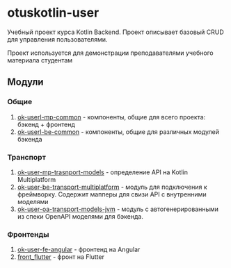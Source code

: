# otuskotlin-user
Учебный проект курса Kotlin Backend. Проект описывает базовый CRUD для управления пользователями.

Проект используется для демонстрации преподавателями учебного материала студентам

## Модули

### Общие
1. [ok-userl-mp-common](ok-user-mp-common/README.md) - компоненты, общие для всего проекта: бэкенд + фронтенд
1. [ok-userl-be-common](ok-user-be-common/README.md) - компоненты, общие для различных модулей бэкенда

### Транспорт
1. [ok-user-mp-trasnport-models](ok-user-mp-transport-models/README.md) - определение API на Kotlin Multiplatform
1. [ok-user-be-transport-multiplatform](ok-user-be-transport-multiplatform/README.md) - модуль для подключения к фреймворку.
Содержит мапперы для свизи API с внутренними моделями
1. [ok-user-oa-transport-models-jvm](ok-user-oa-transport-models-jvm/README.md) - модуль с автогенерированными из спеки OpenAPI моделями для бэкенда.

### Фронтенды
1. [ok-user-fe-angular](ok-user-fe-angular/README.md) - фронтенд на Angular
1. [front_flutter](front_flutter/README.md) - фронт на Flutter
